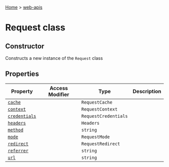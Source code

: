 <!-- docId=web-apis.request -->

[Home](./index.md) &gt; [web-apis](./web-apis.md)

# Request class


## Constructor

Constructs a new instance of the `Request` class

## Properties

|  Property | Access Modifier | Type | Description |
|  --- | --- | --- | --- |
|  [`cache`](./web-apis.request.cache.md) |  | `RequestCache` |  |
|  [`context`](./web-apis.request.context.md) |  | `RequestContext` |  |
|  [`credentials`](./web-apis.request.credentials.md) |  | `RequestCredentials` |  |
|  [`headers`](./web-apis.request.headers.md) |  | `Headers` |  |
|  [`method`](./web-apis.request.method.md) |  | `string` |  |
|  [`mode`](./web-apis.request.mode.md) |  | `RequestMode` |  |
|  [`redirect`](./web-apis.request.redirect.md) |  | `RequestRedirect` |  |
|  [`referrer`](./web-apis.request.referrer.md) |  | `string` |  |
|  [`url`](./web-apis.request.url.md) |  | `string` |  |

